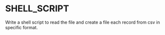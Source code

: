 # SHELL_SCRIPT
Write a shell script to read the file and create a file each record from csv in specific format.
